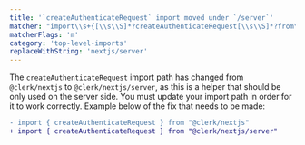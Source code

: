 ```yaml
---
title: '`createAuthenticateRequest` import moved under `/server`'
matcher: "import\\s+{[\\s\\S]*?createAuthenticateRequest[\\s\\S]*?from\\s+['\"]@clerk\\/(nextjs)(?!\/server)[\\s\\S]*?['\"]"
matcherFlags: 'm'
category: 'top-level-imports'
replaceWithString: 'nextjs/server'
---
```


The `createAuthenticateRequest` import path has changed from `@clerk/nextjs` to `@clerk/nextjs/server`, as this is a helper that should be only used on the server side. You must update your import path in order for it to work correctly. Example below of the fix that needs to be made:

```diff
- import { createAuthenticateRequest } from "@clerk/nextjs"
+ import { createAuthenticateRequest } from "@clerk/nextjs/server"
```
